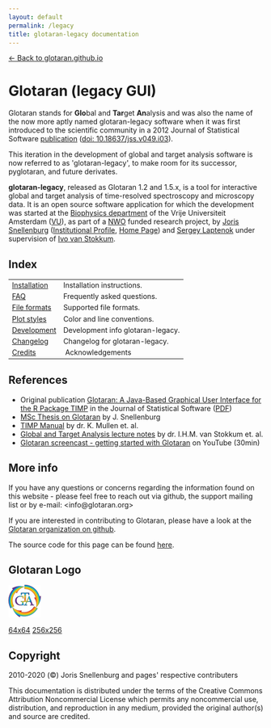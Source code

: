 ```yaml
---
layout: default
permalink: /legacy
title: glotaran-legacy documentation
---
```

<!-- markdownlint-disable MD025 -->

[← Back to glotaran.github.io](/)

# Glotaran (legacy GUI)

Glotaran stands for **Glo**bal and **Tar**get **An**alysis and was also the name of the now more aptly named glotaran-legacy software when it was first introduced to the scientific community in a 2012 Journal of Statistical Software [publication](https://www.jstatsoft.org/article/view/v049i03 "Glotaran: A Java-Based Graphical User Interface for the R Package TIMP") ([doi: 10.18637/jss.v049.i03](http://dx.doi.org/10.18637/jss.v049.i03)).

This iteration in the development of global and target analysis software is now referred to as 'glotaran-legacy', to make room for its successor, pyglotaran, and future derivates.

**glotaran-legacy**, released as Glotaran 1.2 and 1.5.x, is a tool for interactive global and target analysis of time-resolved spectroscopy and microscopy data.
It is an open source software application for which the development was started at the [Biophysics department](https://www.nat.vu.nl/en/research/biophysics/) of the Vrije Universiteit Amsterdam ([VU](https://www.vu.nl)),
as part of a [NWO](https://www.nwo.nl/en/research-and-results/research-projects/i/77/15677.html "NWO project 635.000.014") funded research project,
by [Joris Snellenburg](https://nl.linkedin.com/in/snellenburg "LinkedIn Profile of Joris Snellenburg") ([Institutional Profile](https://research.vu.nl/en/persons/joris-snellenburg "Personal Academic Profile hosted by Vrije Universiteit Amsterdam"), [Home Page](http://www.few.vu.nl/~jsnel/))
and [Sergey Laptenok](http://www.uea.ac.uk/chemistry/people/Research+Associate/Siarhei+Laptenok "wikilink")
under supervision of [Ivo van Stokkum](http://www.few.vu.nl/~ivo/ "Homepage dr. I.H.M. van Stokkum").

## Index
<!--- 'Pretty' Table of Contents -->

[//]: # (TOC: no pretty way of doing this in Markdown)

|                                     |                                  |
| :---                                | :---                             |
| [Installation](./installation)      | Installation instructions.       |
| [FAQ](./faq)                        | Frequently asked questions.      |
| [File formats](./file_formats)      | Supported file formats.          |
| [Plot styles](./plot_styles)        | Color and line conventions.      |
| [Development](./development)        | Development info glotaran-legacy.|
| [Changelog](./changelog)            | Changelog for glotaran-legacy.   |
| [Credits](./credits)                | Acknowledgements                 |

## References

- Original publication [Glotaran: A Java-Based Graphical User Interface for the R Package TIMP](http://dx.doi.org/10.18637/jss.v049.i03) in the Journal of Statistical Software ([PDF](http://www.jstatsoft.org/v49/i03/paper "pdf"))
- [MSc Thesis on Glotaran](http://tiny.cc/snellenburg-MScThesis "https://www.nat.vu.nl/~jsnel/pub/2011/20110223-MScThesis_SnellenburgJ.pdf") by J. Snellenburg
- [TIMP Manual](https://cran.r-project.org/web/packages/TIMP/TIMP.pdf "TIMP manual on CRAN") by dr. K. Mullen et. al.
- [Global and Target Analysis lecture notes](http://tiny.cc/vanstokkum-lecture1 "wikilink") by dr. I.H.M. van Stokkum et. al.
- [Glotaran screencast - getting started with Glotaran](https://www.youtube.com/watch?v=ZeVuBustiYQ) on YouTube (30min)

## More info

If you have any questions or concerns regarding the information found on this website - please feel free to reach out via github, the support mailing list or by e-mail: <info\@glotaran.org>

If you are interested in contributing to Glotaran, please have a look at the [Glotaran organization on github](https://github.com/glotaran).

The source code for this page can be found [here](https://github.com/glotaran/glotaran.github.io).

## Glotaran Logo

![Glotaran](resources/glotaran-icon64.png)

[64x64](resources/glotaran-icon64.png)
[256x256](resources/glotaran-icon256.png)

## Copyright

2010-2020 (©) Joris Snellenburg and pages' respective contributers

This documentation is distributed under the terms of the Creative Commons Attribution Noncommercial License which permits any noncommercial use, distribution, and reproduction in any medium, provided the original author(s) and source are credited.
